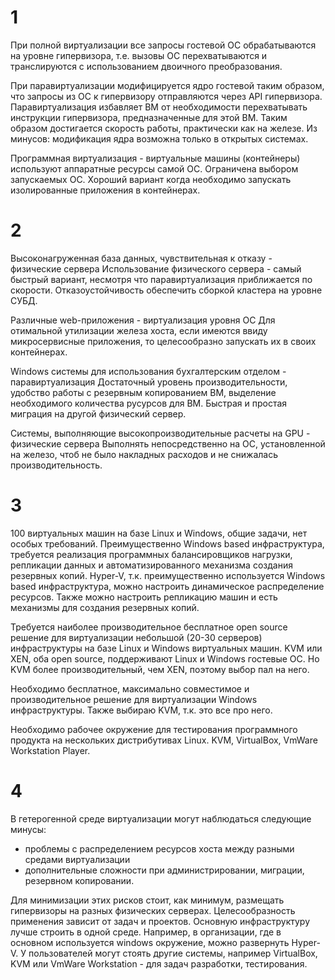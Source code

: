 # 1

При полной виртуализации все запросы гостевой ОС обрабатываются на уровне гипервизора, т.е. вызовы ОС перехватываются и транслируются с использованием двоичного  преобразования.

При паравиртуализации модифицируется ядро гостевой таким образом, что запросы из ОС к гипервизору отправляются через API гипервизора.
Паравиртуализация избавляет ВМ от необходимости перехватывать инструкции гипервизора, предназначенные для этой ВМ. Таким образом достигается скорость работы, практически как на железе. Из минусов: модификация ядра возможна только в открытых системах.
  
Программная виртуализация - виртуальные машины (контейнеры) используют аппаратные ресурсы самой ОС. Ограничена выбором запускаемых ОС.
Хороший вариант когда необходимо запускать изолированные приложения в контейнерах.


# 2

Высоконагруженная база данных, чувствительная к отказу - физические сервера
Использование физического сервера - самый быстрый вариант, несмотря что паравиртуализация приближается по скорости. Отказоустойчивость обеспечить сборкой кластера на уровне СУБД.

Различные web-приложения - виртуализация уровня ОС
Для отимальной утилизации железа хоста, если имеются ввиду микросервисные приложения, то целесообразно запускать их в своих контейнерах.

Windows системы для использования бухгалтерским отделом - паравиртуализация
Достаточный уровень производительности, удобство работы с резервным копированием ВМ, выделение необходимого количества русурсов для ВМ.
Быстрая и простая миграция на другой физический сервер.

Системы, выполняющие высокопроизводительные расчеты на GPU - физические сервера
Выполнять непосредственно на ОС, установленной на железо, чтоб не было накладных расходов и не снижалась производительность.


# 3

100 виртуальных машин на базе Linux и Windows, общие задачи, нет особых требований. Преимущественно Windows based инфраструктура, требуется реализация программных балансировщиков нагрузки, репликации данных и автоматизированного механизма создания резервных копий.
Hyper-V, т.к. преимущественно используется Windows based инфраструктура, можно настроить динамическое распределение ресурсов. Также можно настроить репликацию машин и есть механизмы для создания резервных копий.

Требуется наиболее производительное бесплатное open source решение для виртуализации небольшой (20-30 серверов) инфраструктуры на базе Linux и Windows виртуальных машин.
KVM или XEN, оба open source, поддерживают Linux и Windows гостевые ОС. Но KVM более производительный, чем XEN, поэтому выбор пал на него.

Необходимо бесплатное, максимально совместимое и производительное решение для виртуализации Windows инфраструктуры.
Также выбираю KVM, т.к. это все про него.

Необходимо рабочее окружение для тестирования программного продукта на нескольких дистрибутивах Linux.
KVM, VirtualBox, VmWare Workstation Player.


# 4

В гетерогенной среде виртуализации могут наблюдаться следующие минусы:
 * проблемы с распределением ресурсов хоста между разными средами виртуализации
 * дополнительные сложности при администрировании, миграции, резервном копировании.

Для минимизации этих рисков стоит, как минимум, размещать гипервизоры на разных физических серверах.
Целесообразность применения зависит от задач и проектов. Основную инфраструктуру лучше строить в одной среде.
Например, в организации, где в основном используется windows окружение, можно развернуть Hyper-V.
У пользователей могут стоять другие системы, например VirtualBox, KVM или VmWare Workstation - для задач разработки, тестирования.
